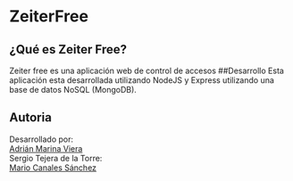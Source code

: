 # ZeiterFree
## ¿Qué es Zeiter Free?
Zeiter free es una aplicación web de control de accesos
##Desarrollo
Esta aplicación esta desarrollada utilizando NodeJS y Express utilizando una base de datos NoSQL (MongoDB).

## Autoria
Desarrollado por:  
    [Adrián Marina Viera](https://github.com/Amarvie)  
    Sergio Tejera de la Torre:   
    [Mario Canales Sánchez](https://github.com/DrunkPsyduck)  
